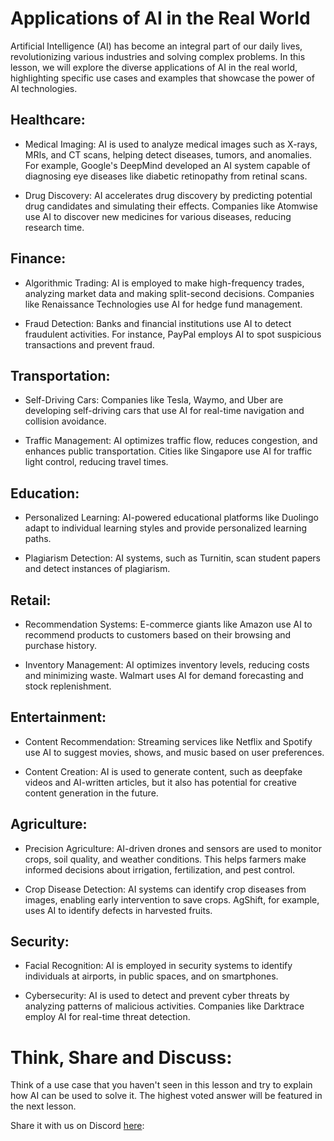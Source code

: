 # Applications of AI in the Real World

Artificial Intelligence (AI) has become an integral part of our daily lives, revolutionizing various industries and solving complex problems. In this lesson, we will explore the diverse applications of AI in the real world, highlighting specific use cases and examples that showcase the power of AI technologies.

## Healthcare:

- Medical Imaging: AI is used to analyze medical images such as X-rays, MRIs, and CT scans, helping detect diseases, tumors, and anomalies. For example, Google's DeepMind developed an AI system capable of diagnosing eye diseases like diabetic retinopathy from retinal scans.

- Drug Discovery: AI accelerates drug discovery by predicting potential drug candidates and simulating their effects. Companies like Atomwise use AI to discover new medicines for various diseases, reducing research time.

## Finance:

- Algorithmic Trading: AI is employed to make high-frequency trades, analyzing market data and making split-second decisions. Companies like Renaissance Technologies use AI for hedge fund management.

- Fraud Detection: Banks and financial institutions use AI to detect fraudulent activities. For instance, PayPal employs AI to spot suspicious transactions and prevent fraud.

## Transportation:

- Self-Driving Cars: Companies like Tesla, Waymo, and Uber are developing self-driving cars that use AI for real-time navigation and collision avoidance.

- Traffic Management: AI optimizes traffic flow, reduces congestion, and enhances public transportation. Cities like Singapore use AI for traffic light control, reducing travel times.

## Education:

- Personalized Learning: AI-powered educational platforms like Duolingo adapt to individual learning styles and provide personalized learning paths.

- Plagiarism Detection: AI systems, such as Turnitin, scan student papers and detect instances of plagiarism.

## Retail:

- Recommendation Systems: E-commerce giants like Amazon use AI to recommend products to customers based on their browsing and purchase history.

- Inventory Management: AI optimizes inventory levels, reducing costs and minimizing waste. Walmart uses AI for demand forecasting and stock replenishment.

## Entertainment:

- Content Recommendation: Streaming services like Netflix and Spotify use AI to suggest movies, shows, and music based on user preferences.

- Content Creation: AI is used to generate content, such as deepfake videos and AI-written articles, but it also has potential for creative content generation in the future.

## Agriculture:

- Precision Agriculture: AI-driven drones and sensors are used to monitor crops, soil quality, and weather conditions. This helps farmers make informed decisions about irrigation, fertilization, and pest control.

- Crop Disease Detection: AI systems can identify crop diseases from images, enabling early intervention to save crops. AgShift, for example, uses AI to identify defects in harvested fruits.

## Security:

- Facial Recognition: AI is employed in security systems to identify individuals at airports, in public spaces, and on smartphones.

- Cybersecurity: AI is used to detect and prevent cyber threats by analyzing patterns of malicious activities. Companies like Darktrace employ AI for real-time threat detection.

# Think, Share and Discuss:

Think of a use case that you haven't seen in this lesson and try to explain how AI can be used to solve it. The highest voted answer will be featured in the next lesson.

Share it with us on Discord [here](https://discord.com/channels/1167059986019520563/1167060638300913786):
